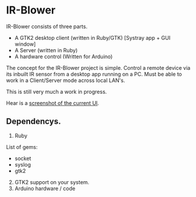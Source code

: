 IR-Blower
=========

IR-Blower consists of three parts.

* A GTK2 desktop client (written in Ruby/GTK) [Systray app + GUI window]
* A Server (written in Ruby)
* A hardware control (Written for Arduino)


The concept for the IR-Blower project is simple.
Control a remote device via its inbuilt IR sensor from a desktop app running on a PC.
Must be able to work in a Client/Server mode across local LAN's.

This is still very much a work in progress.

Hear is a [screenshot of the current UI](http://cache.horan.hk/images/ir-blower-ui-v0.0.1.png).

Dependencys.
-------------

1. Ruby

  List of gems:
  * socket
  * syslog
  * gtk2

2. GTK2 support on your system.
3. Arduino hardware / code
